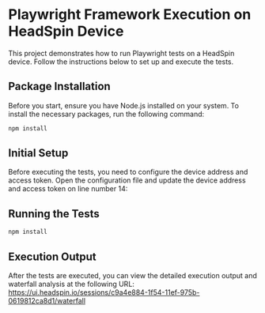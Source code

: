 # Playwright Framework Execution on HeadSpin Device

This project demonstrates how to run Playwright tests on a HeadSpin device. Follow the instructions below to set up and execute the tests.

## Package Installation

Before you start, ensure you have Node.js installed on your system. To install the necessary packages, run the following command:

```sh
npm install
```
## Initial Setup

Before executing the tests, you need to configure the device address and access token. Open the configuration file and update the device address and access token on line number 14:

## Running the Tests

```sh
npm install
```

## Execution Output
After the tests are executed, you can view the detailed execution output and waterfall analysis at the following URL:
https://ui.headspin.io/sessions/c9a4e884-1f54-11ef-975b-0619812ca8d1/waterfall
